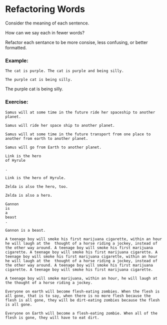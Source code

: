 # Refactoring Words

Consider the meaning of each sentence. 

How can we say each in fewer words? 

Refactor each sentance to be more consise, less confusing, or better formatted.

### Example:

```
The cat is purple. The cat is purple and being silly.

The purple cat is being silly.
```

The purple cat is being silly.

### Exercise:

```
Samus will at some time in the future ride her spaceship to another planet.

Samus will ride her space ship to another planet.
```

```
Samus will at some time in the future transport from one place to another from earth to another planet.

Samus will go from Earth to another planet.
```

```
Link is the hero
of Hyrule

.

Link is the hero of Hyrule.
```

```
Zelda is also the hero, too.

Zelda is also a hero.
```

```
Gannon 
is
a
beast
.

Gannon is a beast.
```

```
A teenage boy will smoke his first marijuana cigarette, within an hour he will laugh at the  thought of a horse riding a jockey, instead of the other way around. A teenage boy will smoke his first marijuana cigarette. A teenage boy will smoke his first marijuana cigarette. A teenage boy will smoke his first marijuana cigarette, within an hour he will laugh at the  thought of a horse riding a jockey, instead of the other way around. A teenage boy will smoke his first marijuana cigarette. A teenage boy will smoke his first marijuana cigarette.

A teenage boy will smoke marijuana, within an hour, he will laugh at the thought of a horse riding a jockey.
```

```
Everyone on earth will become flesh-eating zombies. When the flesh is all gone, that is to say, when there is no more flesh because the flesh is all gone, they will be dirt-eating zombies because the flesh is all gone.

Everyone on Earth will become a flesh-eating zombie. When all of the flesh is gone, they will have to eat dirt.
```
